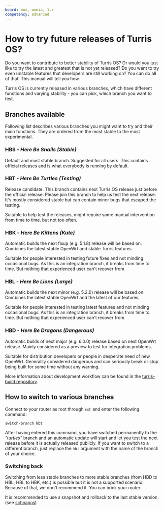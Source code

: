 ```yaml
---
board: mox, omnia, 1.x
competency: advanced
---
```

# How to try future releases of Turris OS?

Do you want to contribute to better stability of Turris OS? Or would you just
like to try the latest and greatest that is not yet released? Do you want to
try even unstable features that developers are still working on? You can do all
of that! This manual will tell you how.

Turris OS is currently released in various branches, which have different
functions and varying stability - you can pick, which branch you want to test.

## Branches available

Following list describes various branches you might want to try and their main
functions. They are ordered from the most stable to the most experimental.

### HBS -  _Here Be Snails (Stable)_

Default and most stable branch. Suggested for all users. This contains
official releases and is what everybody is running by default.

### HBT - _Here Be Turtles (Testing)_

Release candidate. This branch contains next Turris OS release just before the
official release. Please join this branch to help us test the next release.
It's mostly considered stable but can contain minor bugs that escaped the
testing.

Suitable to help test the releases, might require some manual intervention from
time to time, but not too often.

### HBK - _Here Be Kittens (Kute)_

Automatic builds the next fixup (e.g. 5.1.8) release will be based on. Combines the
latest stable OpenWrt and stable Turris features.

Suitable for people interested in testing future fixes and not minding occasional
bugs. As this is an integration branch, it breaks from time to time. But nothing
that experienced user can't recover from.

### HBL - _Here Be Lions (Large)_

Automatic builds the next minor (e.g. 5.2.0) release will be based on. Combines the
latest stable OpenWrt and the latest of our features.

Suitable for people interested in testing latest features and not minding
occasional bugs. As this is an integration branch, it breaks from time to time.
But nothing that experienced user can't recover from.

### HBD - _Here Be Dragons (Dangerous)_

Automatic builds of next major (e.g. 6.0.0) release based on next OpenWrt release.
Mainly considered as a preview to test for integration problems.

Suitable for distribution developers or people in desperate need of new
OpenWrt. Generallly considered dangerous and can seriously break or stop being
built for some time without any warning.

More information about development workflow can be found in the
[turris-build repository](https://gitlab.nic.cz/turris/os/build/blob/hbk/WORKFLOW.adoc).

## How to switch to various branches

Connect to your router as root through `ssh` and enter the following command:

```
switch-branch hbt
```

After having entered this command, you have switched permanently to the
_"turtles"_ branch and an automatic update will start and let you test the next
release before it is actually released publicly. If you want to switch to a
different branch, just replace the `hbt` argument with the name of the branch
of your choice.

### Switching back


Switching from less stable branches to more stable branches (from HBD to HBL, HBL to HBK, etc.)
is possible but it is not a supported scenario. Because of that, we don't recommend it.
You can brick your router.

It is recommended to use a snapshot and rollback to the last stable version.
(see [schnapps](./schnapps/schnapps.md))



